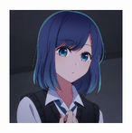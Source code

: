 <p align="center">
    <img src="https://github.com/Kurokawa592/Kurokawa592/blob/main/%E2%8C%97%20Akane%20icon.jpg" width="200" height="200">
</p>

